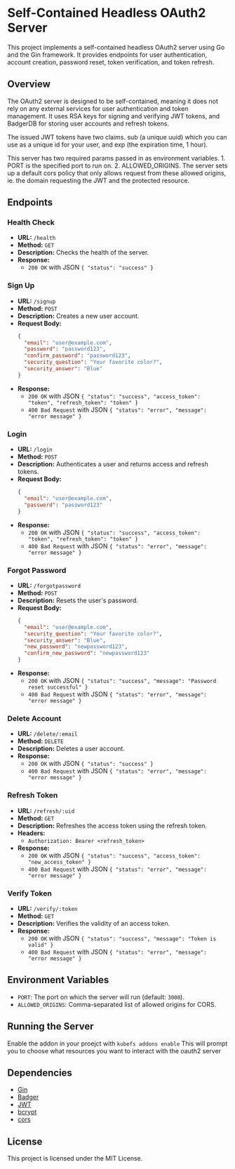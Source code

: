 
# Self-Contained Headless OAuth2 Server

This project implements a self-contained headless OAuth2 server using Go and the Gin framework. It provides endpoints for user authentication, account creation, password reset, token verification, and token refresh.

## Overview

The OAuth2 server is designed to be self-contained, meaning it does not rely on any external services for user authentication and token management. It uses RSA keys for signing and verifying JWT tokens, and BadgerDB for storing user accounts and refresh tokens.

The issued JWT tokens have two claims. sub (a unique uuid) which you can use as a unique id for your user, and exp (the expiration time, 1 hour). 

This server has two required params passed in as environment variables. 1. PORT is the specified port to run on. 2. ALLOWED_ORIGINS. The server sets up a default cors policy that only allows request from these allowed origins, ie. the domain requesting the JWT and the protected resource.

## Endpoints

### Health Check

- **URL:** `/health`
- **Method:** `GET`
- **Description:** Checks the health of the server.
- **Response:**
  - `200 OK` with JSON `{ "status": "success" }`

### Sign Up

- **URL:** `/signup`
- **Method:** `POST`
- **Description:** Creates a new user account.
- **Request Body:**
  ```json
  {
    "email": "user@example.com",
    "password": "password123",
    "confirm_password": "password123",
    "security_question": "Your favorite color?",
    "security_answer": "Blue"
  }
  ```
- **Response:**
  - `200 OK` with JSON `{ "status": "success", "access_token": "token", "refresh_token": "token" }`
  - `400 Bad Request` with JSON `{ "status": "error", "message": "error message" }`

### Login

- **URL:** `/login`
- **Method:** `POST`
- **Description:** Authenticates a user and returns access and refresh tokens.
- **Request Body:**
  ```json
  {
    "email": "user@example.com",
    "password": "password123"
  }
  ```
- **Response:**
  - `200 OK` with JSON `{ "status": "success", "access_token": "token", "refresh_token": "token" }`
  - `400 Bad Request` with JSON `{ "status": "error", "message": "error message" }`

### Forgot Password

- **URL:** `/forgotpassword`
- **Method:** `POST`
- **Description:** Resets the user's password.
- **Request Body:**
  ```json
  {
    "email": "user@example.com",
    "security_question": "Your favorite color?",
    "security_answer": "Blue",
    "new_password": "newpassword123",
    "confirm_new_password": "newpassword123"
  }
  ```
- **Response:**
  - `200 OK` with JSON `{ "status": "success", "message": "Password reset successful" }`
  - `400 Bad Request` with JSON `{ "status": "error", "message": "error message" }`

### Delete Account

- **URL:** `/delete/:email`
- **Method:** `DELETE`
- **Description:** Deletes a user account.
- **Response:**
  - `200 OK` with JSON `{ "status": "success" }`
  - `400 Bad Request` with JSON `{ "status": "error", "message": "error message" }`

### Refresh Token

- **URL:** `/refresh/:uid`
- **Method:** `GET`
- **Description:** Refreshes the access token using the refresh token.
- **Headers:**
  - `Authorization: Bearer <refresh_token>`
- **Response:**
  - `200 OK` with JSON `{ "status": "success", "access_token": "new_access_token" }`
  - `400 Bad Request` with JSON `{ "status": "error", "message": "error message" }`

### Verify Token

- **URL:** `/verify/:token`
- **Method:** `GET`
- **Description:** Verifies the validity of an access token.
- **Response:**
  - `200 OK` with JSON `{ "status": "success", "message": "Token is valid" }`
  - `400 Bad Request` with JSON `{ "status": "error", "message": "error message" }`

## Environment Variables

- `PORT`: The port on which the server will run (default: `3000`).
- `ALLOWED_ORIGINS`: Comma-separated list of allowed origins for CORS.

## Running the Server

Enable the addon in your proejct with ```kubefs addons enable```
This will prompt you to choose what resources you want to interact with the oauth2 server

## Dependencies

- [Gin](https://github.com/gin-gonic/gin)
- [Badger](https://github.com/dgraph-io/badger)
- [JWT](https://github.com/golang-jwt/jwt)
- [bcrypt](https://pkg.go.dev/golang.org/x/crypto/bcrypt)
- [cors](https://github.com/gin-contrib/cors)

## License

This project is licensed under the MIT License.
